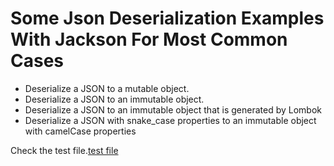 # Some Json Deserialization Examples With Jackson For Most Common Cases

* Deserialize a JSON to a mutable object.
* Deserialize a JSON to an immutable object.
*  Deserialize a JSON to an immutable object that is generated by Lombok
* Deserialize a JSON with snake_case properties to an immutable object with camelCase properties

Check the test file.[test file](/blob/master/src/test/java/JacksonDeserializeTest.java)
